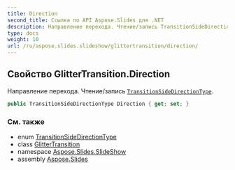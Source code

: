 ```yaml
---
title: Direction
second_title: Ссылка по API Aspose.Slides для .NET
description: Направление перехода. Чтение/запись TransitionSideDirectionTypeaspose.slides.slideshow/transitionsidedirectiontype.
type: docs
weight: 10
url: /ru/aspose.slides.slideshow/glittertransition/direction/
---
```


## Свойство GlitterTransition.Direction

Направление перехода. Чтение/запись [`TransitionSideDirectionType`](../../transitionsidedirectiontype).

```csharp
public TransitionSideDirectionType Direction { get; set; }
```

### См. также

* enum [TransitionSideDirectionType](../../transitionsidedirectiontype)
* class [GlitterTransition](../../glittertransition)
* namespace [Aspose.Slides.SlideShow](../../glittertransition)
* assembly [Aspose.Slides](../../../)

<!-- DO NOT EDIT: сгенерировано xmldocmd для Aspose.Slides.dll -->